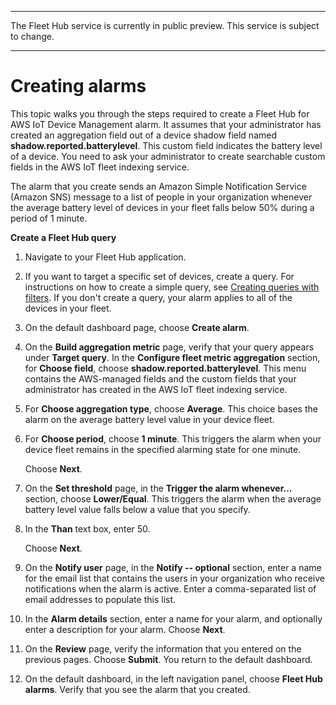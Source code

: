 --------

 The Fleet Hub service is currently in public preview\. This service is subject to change\.

--------

# Creating alarms<a name="aws-iot-monitor-user-alarms-create"></a>

This topic walks you through the steps required to create a Fleet Hub for AWS IoT Device Management alarm\. It assumes that your administrator has created an aggregation field out of a device shadow field named **shadow\.reported\.batterylevel**\. This custom field indicates the battery level of a device\. You need to ask your administrator to create searchable custom fields in the AWS IoT fleet indexing service\.

The alarm that you create sends an Amazon Simple Notification Service \(Amazon SNS\) message to a list of people in your organization whenever the average battery level of devices in your fleet falls below 50% during a period of 1 minute\.

**Create a Fleet Hub query**

1. Navigate to your Fleet Hub application\.

1. If you want to target a specific set of devices, create a query\. For instructions on how to create a simple query, see [Creating queries with filters](aws-iot-monitor-user-queries-creating.md)\. If you don't create a query, your alarm applies to all of the devices in your fleet\.

1. On the default dashboard page, choose **Create alarm**\.

1. On the **Build aggregation metric** page, verify that your query appears under **Target query**\. In the **Configure fleet metric aggregation** section, for **Choose field**, choose **shadow\.reported\.batterylevel**\. This menu contains the AWS\-managed fields and the custom fields that your administrator has created in the AWS IoT fleet indexing service\.

1. For **Choose aggregation type**, choose **Average**\. This choice bases the alarm on the average battery level value in your device fleet\.

1. For **Choose period**, choose **1 minute**\. This triggers the alarm when your device fleet remains in the specified alarming state for one minute\.

   Choose **Next**\.

1. On the **Set threshold** page, in the **Trigger the alarm whenever\.\.\.** section, choose **Lower/Equal**\. This triggers the alarm when the average battery level value falls below a value that you specify\.

1. In the **Than** text box, enter 50\.

   Choose **Next**\.

1. On the **Notify user** page, in the **Notify \-\- optional** section, enter a name for the email list that contains the users in your organization who receive notifications when the alarm is active\. Enter a comma\-separated list of email addresses to populate this list\.

1. In the **Alarm details** section, enter a name for your alarm, and optionally enter a description for your alarm\. Choose **Next**\.

1. On the **Review** page, verify the information that you entered on the previous pages\. Choose **Submit**\. You return to the default dashboard\.

1. On the default dashboard, in the left navigation panel, choose **Fleet Hub alarms**\. Verify that you see the alarm that you created\.